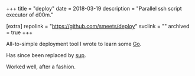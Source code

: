 +++
title = "deploy"
date = 2018-03-19
description = "Parallel ssh script executor of d00m."

[extra]
repolink = "https://github.com/smeets/deploy"
svclink = ""
archived = true
+++

All-to-simple deployment tool I wrote to learn some [Go](https://golang.org/).

Has since been replaced by [sup](https://github.com/pressly/sup/).

Worked well, after a fashion.
